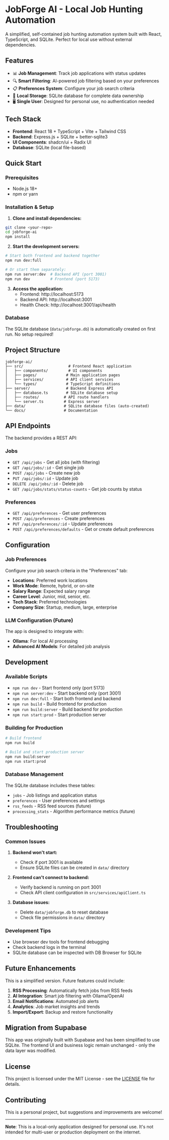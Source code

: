 # JobForge AI - Local Job Hunting Automation

A simplified, self-contained job hunting automation system built with React, TypeScript, and SQLite. Perfect for local use without external dependencies.

## Features

- 📊 **Job Management**: Track job applications with status updates
- 🔍 **Smart Filtering**: AI-powered job filtering based on your preferences  
- 📋 **Preferences System**: Configure your job search criteria
- 💾 **Local Storage**: SQLite database for complete data ownership
- 🖥️ **Single User**: Designed for personal use, no authentication needed

## Tech Stack

- **Frontend**: React 18 + TypeScript + Vite + Tailwind CSS
- **Backend**: Express.js + SQLite + better-sqlite3
- **UI Components**: shadcn/ui + Radix UI
- **Database**: SQLite (local file-based)

## Quick Start

### Prerequisites

- Node.js 18+ 
- npm or yarn

### Installation & Setup

1. **Clone and install dependencies:**
```bash
git clone <your-repo>
cd jobforge-ai
npm install
```

2. **Start the development servers:**
```bash
# Start both frontend and backend together
npm run dev:full

# Or start them separately:
npm run server:dev  # Backend API (port 3001)
npm run dev         # Frontend (port 5173)
```

3. **Access the application:**
   - Frontend: http://localhost:5173
   - Backend API: http://localhost:3001
   - Health Check: http://localhost:3001/api/health

### Database

The SQLite database (`data/jobforge.db`) is automatically created on first run. No setup required!

## Project Structure

```
jobforge-ai/
├── src/                    # Frontend React application
│   ├── components/         # UI components
│   ├── pages/             # Main application pages
│   ├── services/          # API client services
│   └── types/             # TypeScript definitions
├── server/                # Backend Express API
│   ├── database.ts        # SQLite database setup
│   ├── routes/           # API route handlers
│   └── server.ts         # Express server
├── data/                 # SQLite database files (auto-created)
└── docs/                 # Documentation
```

## API Endpoints

The backend provides a REST API:

### Jobs
- `GET /api/jobs` - Get all jobs (with filtering)
- `GET /api/jobs/:id` - Get single job
- `POST /api/jobs` - Create new job
- `PUT /api/jobs/:id` - Update job
- `DELETE /api/jobs/:id` - Delete job
- `GET /api/jobs/stats/status-counts` - Get job counts by status

### Preferences  
- `GET /api/preferences` - Get user preferences
- `POST /api/preferences` - Create preferences
- `PUT /api/preferences/:id` - Update preferences
- `POST /api/preferences/defaults` - Get or create default preferences

## Configuration

### Job Preferences
Configure your job search criteria in the "Preferences" tab:
- **Locations**: Preferred work locations
- **Work Mode**: Remote, hybrid, or on-site
- **Salary Range**: Expected salary range
- **Career Level**: Junior, mid, senior, etc.
- **Tech Stack**: Preferred technologies
- **Company Size**: Startup, medium, large, enterprise

### LLM Configuration (Future)
The app is designed to integrate with:
- **Ollama**: For local AI processing
- **Advanced AI Models**: For detailed job analysis

## Development

### Available Scripts

- `npm run dev` - Start frontend only (port 5173)
- `npm run server:dev` - Start backend only (port 3001)  
- `npm run dev:full` - Start both frontend and backend
- `npm run build` - Build frontend for production
- `npm run build:server` - Build backend for production
- `npm run start:prod` - Start production server

### Building for Production
```bash
# Build frontend
npm run build

# Build and start production server
npm run build:server
npm run start:prod
```

### Database Management

The SQLite database includes these tables:
- `jobs` - Job listings and application status
- `preferences` - User preferences and settings
- `rss_feeds` - RSS feed sources (future)
- `processing_stats` - Algorithm performance metrics (future)

## Troubleshooting

### Common Issues

1. **Backend won't start:**
   - Check if port 3001 is available
   - Ensure SQLite files can be created in `data/` directory

2. **Frontend can't connect to backend:**
   - Verify backend is running on port 3001
   - Check API client configuration in `src/services/apiClient.ts`

3. **Database issues:**
   - Delete `data/jobforge.db` to reset database
   - Check file permissions in `data/` directory

### Development Tips

- Use browser dev tools for frontend debugging
- Check backend logs in the terminal
- SQLite database can be inspected with DB Browser for SQLite

## Future Enhancements

This is a simplified version. Future features could include:

1. **RSS Processing**: Automatically fetch jobs from RSS feeds
2. **AI Integration**: Smart job filtering with Ollama/OpenAI
3. **Email Notifications**: Automated job alerts
4. **Analytics**: Job market insights and trends
5. **Import/Export**: Backup and restore functionality

## Migration from Supabase

This app was originally built with Supabase and has been simplified to use SQLite. The frontend UI and business logic remain unchanged - only the data layer was modified.

## License

This project is licensed under the MIT License - see the [LICENSE](LICENSE) file for details.

## Contributing

This is a personal project, but suggestions and improvements are welcome!

---

**Note**: This is a local-only application designed for personal use. It's not intended for multi-user or production deployment on the internet.
